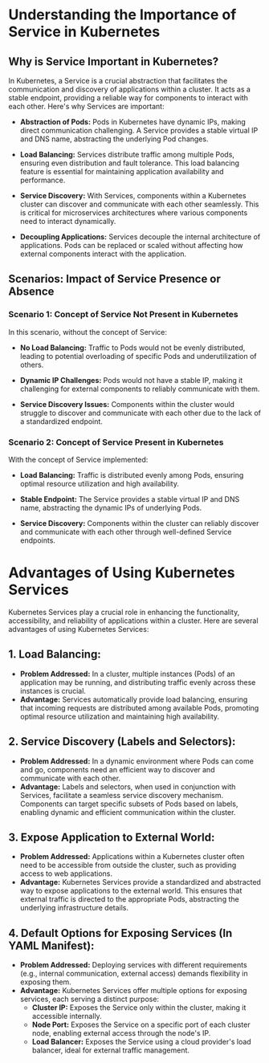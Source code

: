 # Understanding the Importance of Service in Kubernetes

## Why is Service Important in Kubernetes?

In Kubernetes, a Service is a crucial abstraction that facilitates the communication and discovery of applications within a cluster. It acts as a stable endpoint, providing a reliable way for components to interact with each other. Here's why Services are important:

- **Abstraction of Pods:** Pods in Kubernetes have dynamic IPs, making direct communication challenging. A Service provides a stable virtual IP and DNS name, abstracting the underlying Pod changes.

- **Load Balancing:** Services distribute traffic among multiple Pods, ensuring even distribution and fault tolerance. This load balancing feature is essential for maintaining application availability and performance.

- **Service Discovery:** With Services, components within a Kubernetes cluster can discover and communicate with each other seamlessly. This is critical for microservices architectures where various components need to interact dynamically.

- **Decoupling Applications:** Services decouple the internal architecture of applications. Pods can be replaced or scaled without affecting how external components interact with the application.

## Scenarios: Impact of Service Presence or Absence

### Scenario 1: Concept of Service Not Present in Kubernetes

In this scenario, without the concept of Service:

- **No Load Balancing:** Traffic to Pods would not be evenly distributed, leading to potential overloading of specific Pods and underutilization of others.
  
- **Dynamic IP Challenges:** Pods would not have a stable IP, making it challenging for external components to reliably communicate with them.

- **Service Discovery Issues:** Components within the cluster would struggle to discover and communicate with each other due to the lack of a standardized endpoint.

### Scenario 2: Concept of Service Present in Kubernetes

With the concept of Service implemented:

- **Load Balancing:** Traffic is distributed evenly among Pods, ensuring optimal resource utilization and high availability.

- **Stable Endpoint:** The Service provides a stable virtual IP and DNS name, abstracting the dynamic IPs of underlying Pods.

- **Service Discovery:** Components within the cluster can reliably discover and communicate with each other through well-defined Service endpoints.

# Advantages of Using Kubernetes Services

Kubernetes Services play a crucial role in enhancing the functionality, accessibility, and reliability of applications within a cluster. Here are several advantages of using Kubernetes Services:

## 1. **Load Balancing:**
   - **Problem Addressed:** In a cluster, multiple instances (Pods) of an application may be running, and distributing traffic evenly across these instances is crucial.
   - **Advantage:** Services automatically provide load balancing, ensuring that incoming requests are distributed among available Pods, promoting optimal resource utilization and maintaining high availability.

## 2. **Service Discovery (Labels and Selectors):**
   - **Problem Addressed:** In a dynamic environment where Pods can come and go, components need an efficient way to discover and communicate with each other.
   - **Advantage:** Labels and selectors, when used in conjunction with Services, facilitate a seamless service discovery mechanism. Components can target specific subsets of Pods based on labels, enabling dynamic and efficient communication within the cluster.

## 3. **Expose Application to External World:**
   - **Problem Addressed:** Applications within a Kubernetes cluster often need to be accessible from outside the cluster, such as providing access to web applications.
   - **Advantage:** Kubernetes Services provide a standardized and abstracted way to expose applications to the external world. This ensures that external traffic is directed to the appropriate Pods, abstracting the underlying infrastructure details.

## 4. **Default Options for Exposing Services (In YAML Manifest):**
   - **Problem Addressed:** Deploying services with different requirements (e.g., internal communication, external access) demands flexibility in exposing them.
   - **Advantage:** Kubernetes Services offer multiple options for exposing services, each serving a distinct purpose:
     - **Cluster IP:** Exposes the Service only within the cluster, making it accessible internally.
     - **Node Port:** Exposes the Service on a specific port of each cluster node, enabling external access through the node's IP.
     - **Load Balancer:** Exposes the Service using a cloud provider's load balancer, ideal for external traffic management.

